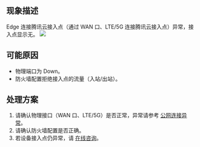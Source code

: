 ## 现象描述
Edge 连接腾讯云接入点（通过 WAN 口、LTE/5G 连接腾讯云接入点）异常，接入点显示无。
![](https://qcloudimg.tencent-cloud.cn/raw/77ffd35120f08c65ee85270eb62a4fe2.png)

## 可能原因
 - 物理端口为 Down。
 - 防火墙配置拒绝接入点的流量（入站/出站）。

## 处理方案
1. 请确认物理接口（WAN 口、LTE/5G）是否正常，异常请参考 [公网连接异常](https://cloud.tencent.com/document/product/1277/66365)。
2. 请确认防火墙配置是否正确。
3. 若设备接入点仍异常，请 [在线咨询](https://cloud.tencent.com/online-service)。

